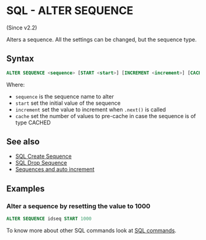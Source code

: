 # SQL - ALTER SEQUENCE 

(Since v2.2)

Alters a sequence. All the settings can be changed, but the sequence type.

## Syntax

```sql
ALTER SEQUENCE <sequence> [START <start>] [INCREMENT <increment>] [CACHE <cache>]
```

Where:
- `sequence` is the sequence name to alter
- `start` set the initial value of the sequence
- `increment` set the value to increment when `.next()` is called
- `cache` set the number of values to pre-cache in case the sequence is of type CACHED

## See also
- [SQL Create Sequence](SQL-Create-Sequence.md)
- [SQL Drop Sequence](SQL-Drop-Sequence.md)
- [Sequences and auto increment](Sequences-and-auto-increment.md)

## Examples

### Alter a sequence by resetting the value to 1000

```sql
ALTER SEQUENCE idseq START 1000
```

To know more about other SQL commands look at [SQL commands](SQL).

